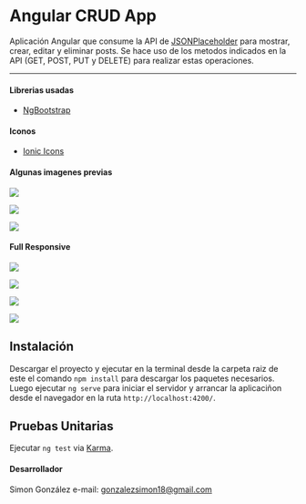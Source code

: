 Angular CRUD App
===================

Aplicación Angular que consume la API de [JSONPlaceholder](https://jsonplaceholder.typicode.com/) para mostrar, crear, editar y eliminar posts. Se hace uso de los metodos indicados en la API (GET, POST, PUT y DELETE) para realizar estas operaciones.

----------
#### <i class="icon-book"></i> Librerias usadas

 - [NgBootstrap](https://ng-bootstrap.github.io/)

#### <i class="icon-folder-open"></i> Iconos

 - [Ionic Icons](http://ionicons.com/)

#### <i class="icon-camera"></i> Algunas imagenes previas

![](https://drive.google.com/uc?id=0BwRKmOb3vYULQ1N5WnJ4cmUwVW8)

![](https://drive.google.com/uc?id=0BwRKmOb3vYULZkVjczJDQkJwMWs)

![](https://drive.google.com/uc?id=0BwRKmOb3vYULc1ZWME5PWFFYbkE)

#### <i class="icon-mobile"></i> Full Responsive

![](https://drive.google.com/uc?id=0BwRKmOb3vYULX19oNzRkY3VrRVU)

![](https://drive.google.com/uc?id=0BwRKmOb3vYULSGhwTktLelZDYUk)

![](https://drive.google.com/uc?id=0BwRKmOb3vYULdDY0V0VjRWdNMFE)

![](https://drive.google.com/uc?id=0BwRKmOb3vYULZjJWTkJka3FUZzA)

## Instalación

Descargar el proyecto y ejecutar en la terminal desde la carpeta raiz de este el comando `npm install` para descargar los paquetes necesarios. Luego ejecutar `ng serve` para iniciar el servidor y arrancar la aplicaciñon desde el navegador en la ruta `http://localhost:4200/`.

## Pruebas Unitarias

Ejecutar `ng test` via [Karma](https://karma-runner.github.io).

#### <i class="icon-keyboard"></i> Desarrollador
Simon González
e-mail: gonzalezsimon18@gmail.com